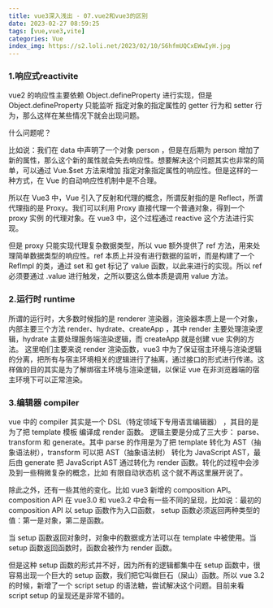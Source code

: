 ```yaml
---
title: vue3深入浅出 - 07.vue2和vue3的区别
date: 2023-02-27 08:59:25
tags: [vue,vue3,vite]
categories: Vue
index_img: https://s2.loli.net/2023/02/10/S6hfmUQCxEWwIyH.jpg
---
```


### 1.响应式reactivite
vue2 的响应性主要依赖 Object.defineProperty 进行实现，但是 Object.defineProperty 只能监听 指定对象的指定属性的 getter 行为和 setter 行为，那么这样在某些情况下就会出现问题。

什么问题呢？

比如说：我们在 data 中声明了一个对象 person ，但是在后期为 person 增加了新的属性，那么这个新的属性就会失去响应性。想要解决这个问题其实也非常的简单，可以通过 Vue.$set 方法来增加 指定对象指定属性的响应性。但是这样的一种方式，在 Vue 的自动响应性机制中是不合理。

所以在 Vue3 中，Vue 引入了反射和代理的概念，所谓反射指的是 Reflect，所谓代理指的是 Proxy。我们可以利用 Proxy 直接代理一个普通对象，得到一个 proxy 实例 的代理对象。在 vue3 中，这个过程通过 reactive 这个方法进行实现。

但是 proxy 只能实现代理复杂数据类型，所以 vue 额外提供了 ref 方法，用来处理简单数据类型的响应性。ref 本质上并没有进行数据的监听，而是构建了一个 RefImpl 的类，通过 set 和 get 标记了 value 函数，以此来进行的实现。所以 ref 必须要通过 .value 进行触发，之所以要这么做本质是调用 value 方法。

### 2.运行时 runtime
所谓的运行时，大多数时候指的是 renderer 渲染器，渲染器本质上是一个对象，内部主要三个方法 render、hydrate、createApp ，其中 render 主要处理渲染逻辑，hydrate 主要处理服务端渲染逻辑，而 createApp 就是创建 vue 实例的方法。
这里咱们主要来说 render 渲染函数，vue3 中为了保证宿主环境与渲染逻辑的分离，把所有与宿主环境相关的逻辑进行了抽离，通过接口的形式进行传递。这样做的目的其实是为了解绑宿主环境与渲染逻辑，以保证 vue 在非浏览器端的宿主环境下可以正常渲染。

### 3.编辑器 compiler
vue 中的 compiler 其实是一个 DSL（特定领域下专用语言编辑器） ，其目的是为了把 template 模板 编译成 render 函数。 逻辑主要是分成了三大步： parse、transform 和 generate。其中 parse 的作用是为了把 template 转化为 AST（抽象语法树），transform 可以把 AST（抽象语法树） 转化为 JavaScript AST，最后由 generate 把 JavaScript AST 通过转化为 render 函数。转化的过程中会涉及到一些稍微复杂的概念，比如 有限自动状态机 这个就不再这里展开说了。

除此之外，还有一些其他的变化。比如 vue3 新增的 composition API。 composition API 在 vue3.0 和 vue3.2 中会有一些不同的呈现，比如说：最初的 composition API 以 setup 函数作为入口函数， setup 函数必须返回两种类型的值：第一是对象，第二是函数。

当 setup 函数返回对象时，对象中的数据或方法可以在 template 中被使用。当 setup 函数返回函数时，函数会被作为 render 函数。

但是这种 setup 函数的形式并不好，因为所有的逻辑都集中在 setup 函数中，很容易出现一个巨大的 setup 函数，我们把它叫做巨石（屎山）函数。所以 vue 3.2 的时候，新增了一个 script setup 的语法糖，尝试解决这个问题。目前来看 script setup 的呈现还是非常不错的。